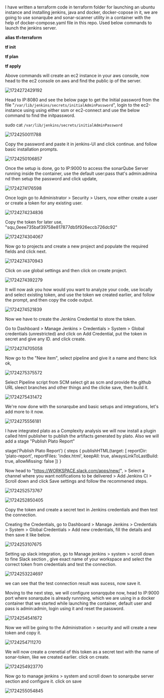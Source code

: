 
I have written a terraform code in terraform folder for launching an ubuntu instance and installing jenkins, java and docker, docker-copose in it, we are going to use sonarqube and sonar-scanner utility in a container with the help of docker-compose.yaml file in this repo. Used below commands to launch the jenkins server.

**alias tf=terraform**

**tf init**

**tf plan**

**tf apply**

Above commands will create an ec2 instance in your aws console, now head to the ec2 console on aws and find the public ip of the server.


![1724272429192](image/Readme/1724272429192.png)

Head to IP:8080 and see the below page to get the Initial password from the file "`/var/lib/jenkins/secrets/initialAdminPassword`", login to the ec2-instance using using either ssm or ec2-connect and use the below command to find the initpassword.

sudo cat `/var/lib/jenkins/secrets/initialAdminPassword`

![1724250011788](image/Readme/1724250011788.png)


Copy the password and paste it in jenkins-UI and click continue. and follow basic installation prompts.

![1724250106857](image/Readme/1724250106857.png)


Once the setup is done, go to IP:9000 to access the sonarQube Server running inside the container, use the default user:pass that's admin:admina nd then setup the password and click update,


![1724274176598](image/Readme/1724274176598.png)

Once login go to Administrator > Security > Users, now either create a user or create a token for any existing user.

![1724274234836](image/Readme/1724274234836.png)


Copy the token for later use, "squ_0eee735baf39758e817877db5f926eccb726dc92"

![1724274304067](image/Readme/1724274304067.png)


Now go to projects and create a new project and populate the required fields and click next.

![1724274370943](image/Readme/1724274370943.png)


Click on use global settings and then  click on create project.


![1724274392279](image/Readme/1724274392279.png)

It will now ask you how would you want to analyze your code, use locally and select existing token, and use the token we created earlier, and follow the prompt, and then copy the code output.

![1724274521839](image/Readme/1724274521839.png)

Now we have to create the Jenkins Credential to store the token.

Go to Dashboard > Manage Jenkins > Credentials > System > Global credentials (unrestricted) and click on Add Credential, put the token in secret and give any ID. and click create.

![1724274705058](image/Readme/1724274705058.png)


Now go to the "New item", select pipeline and give it a name and thenc lick ok,

![1724275375572](image/Readme/1724275375572.png)


Select Pipeline script from SCM select git as scm and provide the github URL sleect branches and other things and the clicke save, then build it.

![1724275431472](image/Readme/1724275431472.png)

We're now done with the sonarqube and basic setups and integrations, let's add more to it now.

![1724275556181](image/Readme/1724275556181.png)


I have integrated plato as a Complexity analysis we will now install a plugin called html publisher to publish the artifacts generated by plato. Also we will add a stage "Publish Plato Report"

stage('Publish Plato Report') {
            steps {
                publishHTML(target: [
                    reportDir: 'plato-report',
                    reportFiles: 'index.html',
                    keepAll: true,
                    alwaysLinkToLastBuild: true,
                    allowMissing: false
                ])
            }









Now head to "https://WORKSPACE.slack.com/apps/new/", > Select a channel where you want notifications to be delivered > Add Jenkins CI > Scroll down and click Save settings and follow the recommened steps.

![1724252573767](image/Readme/1724252573767.png)


![1724252850405](image/Readme/1724252850405.png)


Copy the token and create a secret text in Jenkins credentials and then test the connection.

Creating the Credentials, go to Dashboard > Manage Jenkins > Credentials > System > Global Credentials > Add new credentials, fill the details and then save it like below.

![1724253107675](image/Readme/1724253107675.png)

Setting up slack integration, go to Manage jenkins > system > scroll down to fine Slack section , give exact name of your workspace and select the correct token from credentials and test the connection.


![1724253224697](image/Readme/1724253224697.png)


we can see that the test connection result was sucess, now save it.

Moving to the next step, we will configure sonarqqube now, head to IP:9000 port where sonarqube is already runnning, which we are using in a docker container that we started while launching the container, default user and pass is admin:admin, login using it and reset the password.

![1724254541672](image/Readme/1724254541672.png)

Now we will be going to the Administration > security and will create a new token and copy it.

![1724254711270](image/Readme/1724254711270.png)


We will now create a crenetial of this token as a secret text with the name of sonar-token, like we created earlier. click on create.

![1724254923770](image/Readme/1724254923770.png)

Now go to manage jenkins > system and scroll down to sonarqube server section and configure it. click on save

![1724255054845](image/Readme/1724255054845.png)
